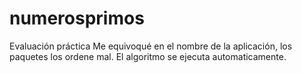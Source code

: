 # numerosprimos
Evaluación práctica
Me equivoqué en el nombre de la aplicación, los paquetes los ordene mal. El algoritmo se ejecuta automaticamente. 
